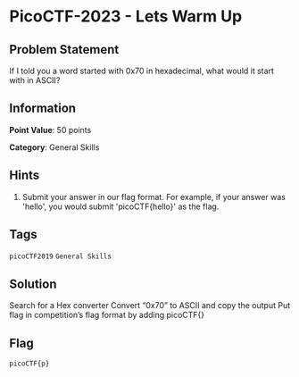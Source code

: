 #  PicoCTF-2023 - Lets Warm Up

## Problem Statement

If I told you a word started with 0x70 in hexadecimal, what would it start with in ASCII?

## Information

**Point Value**: 50 points

**Category**: General Skills

## Hints

1. Submit your answer in our flag format. For example, if your answer was 'hello', you would submit 'picoCTF{hello}' as the flag.

## Tags

`picoCTF2019`
`General Skills`

## Solution

Search for a Hex converter
Convert “0x70” to ASCII and copy the output
Put flag in competition’s flag format by adding picoCTF{}


## Flag

`picoCTF{p}`

